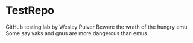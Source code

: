 # TestRepo
GitHub testing lab by Wesley Pulver
Beware the wrath of the hungry emu
Some say yaks and gnus are more dangerous than emus
